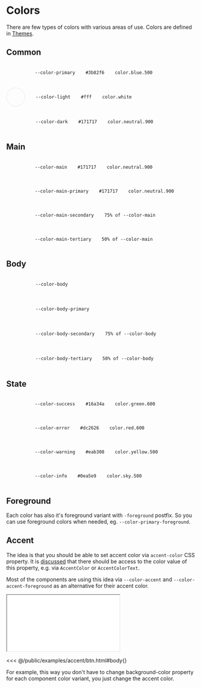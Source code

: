 # Colors
There are few types of colors with various areas of use. Colors are defined in [Themes](themes).

## Common

<div style="display:flex; gap: 1rem; flex-direction: column">
    <div style="display: flex; align-items: center; gap: 1.75rem;flex-wrap: wrap;">
        <div style="width: 3rem;height: 3rem;border-radius: 50%;" class="bg-primary"></div>
        <code>--color-primary</code>
        <code>#3b82f6</code>
        <code>color.blue.500</code>
    </div>
    <div style="display: flex; align-items: center; gap: 1.75rem;flex-wrap: wrap;">
        <div style="width: 3rem;height: 3rem;border-radius: 50%;border: 1px solid rgb(0 0 0 / 0.1)" class="bg-light"></div>
        <code>--color-light</code>
        <code>#fff</code>
        <code>color.white</code>
    </div>
    <div style="display: flex; align-items: center; gap: 1.75rem;flex-wrap: wrap;">
        <div style="width: 3rem;height: 3rem;border-radius: 50%;border: 1px solid rgb(255 255 255 / 0.1)" class="bg-dark"></div>
        <code>--color-dark</code>
        <code>#171717</code>
        <code>color.neutral.900</code>
    </div>
</div>

## Main

<div style="display:flex; gap: 1rem; flex-direction: column">
    <div style="display: flex; align-items: center; gap: 1.75rem;flex-wrap: wrap;">
        <div style="width: 3rem;height: 3rem;border-radius: 50%;" class="bg-main"></div>
        <code>--color-main</code>
        <code>#171717</code>
        <code>color.neutral.900</code>
    </div>
    <div style="display: flex; align-items: center; gap: 1.75rem;flex-wrap: wrap;">
        <div style="width: 3rem;height: 3rem;border-radius: 50%;background-color: var(--color-main-primary)" class="bg-main-primary"></div>
        <code>--color-main-primary</code>
        <code>#171717</code>
        <code>color.neutral.900</code>
    </div>
    <div style="display: flex; align-items: center; gap: 1.75rem;flex-wrap: wrap;">
        <div style="width: 3rem;height: 3rem;border-radius: 50%;background-color: var(--color-main-secondary)" class="bg-main-secondary"></div>
        <code>--color-main-secondary</code>
        <code>75% of --color-main</code>
    </div>
    <div style="display: flex; align-items: center; gap: 1.75rem;flex-wrap: wrap;">
        <div style="width: 3rem;height: 3rem;border-radius: 50%;background-color: var(--color-main-tertiary)" class="bg-main-tertiary"></div>
        <code>--color-main-tertiary</code>
        <code>50% of --color-main</code>
    </div>
</div>

## Body

<div style="display:flex; gap: 1rem; flex-direction: column">
    <div style="display: flex; align-items: center; gap: 1.75rem;flex-wrap: wrap;">
        <div style="width: 3rem;height: 3rem;border-radius: 50%;border: 1px solid rgb(255 255 255 / 0.1)" class="bg-body"></div>
        <code>--color-body</code>
    </div>
    <div style="display: flex; align-items: center; gap: 1.75rem;flex-wrap: wrap;">
        <div style="width: 3rem;height: 3rem;border-radius: 50%;border: 1px solid rgb(255 255 255 / 0.1);background-color: var(--color-body-primary)" class="bg-body-primary"></div>
        <code>--color-body-primary</code>
    </div>
    <div style="display: flex; align-items: center; gap: 1.75rem;flex-wrap: wrap;">
        <div style="width: 3rem;height: 3rem;border-radius: 50%;border: 1px solid rgb(255 255 255 / 0.1);background-color: var(--color-body-secondary)" class="bg-body-secondary"></div>
        <code>--color-body-secondary</code>
        <code>75% of --color-body</code>
    </div>
    <div style="display: flex; align-items: center; gap: 1.75rem;flex-wrap: wrap;">
        <div style="width: 3rem;height: 3rem;border-radius: 50%;border: 1px solid rgb(255 255 255 / 0.1);background-color: var(--color-body-tertiary)" class="bg-body-tertiary"></div>
        <code>--color-body-tertiary</code>
        <code>50% of --color-body</code>
    </div>
</div>

## State

<div style="display:flex; gap: 1rem; flex-direction: column">
    <div style="display: flex; align-items: center; gap: 1.75rem;">
        <div style="width: 3rem;height: 3rem;border-radius: 50%;flex-wrap: wrap;" class="bg-success"></div>
        <code>--color-success</code>
        <code>#16a34a</code>
        <code>color.green.600</code>
    </div>
    <div style="display: flex; align-items: center; gap: 1.75rem;flex-wrap: wrap;">
        <div style="width: 3rem;height: 3rem;border-radius: 50%;" class="bg-error"></div>
        <code>--color-error</code>
        <code>#dc2626</code>
        <code>color.red.600</code>
    </div>
    <div style="display: flex; align-items: center; gap: 1.75rem;flex-wrap: wrap;">
        <div style="width: 3rem;height: 3rem;border-radius: 50%;" class="bg-warning"></div>
        <code>--color-warning</code>
        <code>#eab308</code>
        <code>color.yellow.500</code>
    </div>
    <div style="display: flex; align-items: center; gap: 1.75rem;flex-wrap: wrap;">
        <div style="width: 3rem;height: 3rem;border-radius: 50%;" class="bg-info"></div>
        <code>--color-info</code>
        <code>#0ea5e9</code>
        <code>color.sky.500</code>
    </div>
</div>

## Foreground

Each color has also it's foreground variant with `-foreground` postfix. So you can use foreground colors when needed, eg. `--color-primary-foreground`.

## Accent

The idea is that you should be able to set accent color via `accent-color` CSS property. It is [discussed](https://github.com/w3c/csswg-drafts/issues/5900) that there should be access to the color value of this property, e.g. via `AccentColor` or `AccentColorText`.

Most of the components are using this idea via `--color-accent` and `--color-accent-foreground` as an alternative for their accent color.

<iframe onload="this.style.visibility = 'visible';" src="/examples/accent/btn.html"></iframe>

<<< @/public/examples/accent/btn.html#body{}

For example, this way you don't have to change background-color property for each component color variant, you just change the accent color.
